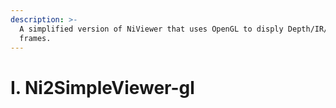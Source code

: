 ```yaml
---
description: >-
  A simplified version of NiViewer that uses OpenGL to disply Depth/IR/Color
  frames.
---
```


# I. Ni2SimpleViewer-gl

